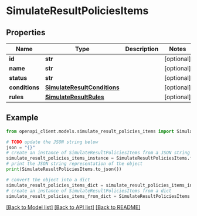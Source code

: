 # SimulateResultPoliciesItems


## Properties

Name | Type | Description | Notes
------------ | ------------- | ------------- | -------------
**id** | **str** |  | [optional] 
**name** | **str** |  | [optional] 
**status** | **str** |  | [optional] 
**conditions** | [**SimulateResultConditions**](SimulateResultConditions.md) |  | [optional] 
**rules** | [**SimulateResultRules**](SimulateResultRules.md) |  | [optional] 

## Example

```python
from openapi_client.models.simulate_result_policies_items import SimulateResultPoliciesItems

# TODO update the JSON string below
json = "{}"
# create an instance of SimulateResultPoliciesItems from a JSON string
simulate_result_policies_items_instance = SimulateResultPoliciesItems.from_json(json)
# print the JSON string representation of the object
print(SimulateResultPoliciesItems.to_json())

# convert the object into a dict
simulate_result_policies_items_dict = simulate_result_policies_items_instance.to_dict()
# create an instance of SimulateResultPoliciesItems from a dict
simulate_result_policies_items_from_dict = SimulateResultPoliciesItems.from_dict(simulate_result_policies_items_dict)
```
[[Back to Model list]](../README.md#documentation-for-models) [[Back to API list]](../README.md#documentation-for-api-endpoints) [[Back to README]](../README.md)


